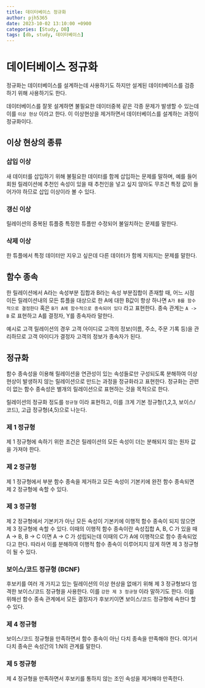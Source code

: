 ```yaml
---
title: 데이터베이스 정규화
author: pjh5365
date: 2023-10-02 13:10:00 +0900
categories: [Study, DB]
tags: [db, study, 데이터베이스]
---
```


# 데이터베이스 정규화

정규화는 데이터베이스를 설계하는데 사용하기도 하지만 설계된 데이터베이스를 검증하기 위해 사용하기도 한다.

데이터베이스를 잘못 설계하면 불필요한 데이터중복 같은 각종 문제가 발생할 수 있는데 이를 `이상 현상` 이라고 한다. 이 이상현상을 제거하면서 데이터베이스를 설계하는 과정이 정규화이다.

## 이상 현상의 종류

### 삽입 이상

새 데이터를 삽입하기 위해 불필요한 데이터를 함께 삽입하는 문제를 말하며, 예를 들어 회원 릴레이션에 추천인 속성이 있을 때 추천인을 넣고 싶지 않아도 무조건 특정 값이 들어가야 하므로 삽입 이상이라 볼 수 있다.

### 갱신 이상

릴레이션의 중복된 튜플중 특정한 튜플만 수정되어 불일치하는 문제를 말한다.

### 삭제 이상

한 튜플에서 특정 데이터만 지우고 싶은데 다른 데이터가 함께 지워지는 문제를 말한다.

## 함수 종속

한 릴레이션에서 A라는 속성부분 집합과 B라는 속성 부분집합이 존재할 때, 어느 시점이든 릴레이션내의 모든 튜플을 대상으로 한 A에 대한 B값이 항상 하나면 `A가 B를 함수적으로 결정한다` 혹은 `B가 A에 함수적으로 종속되어 있다` 라고 표현한다. 종속 관계는 `A -> B` 로 표현하고 A를 결정자, Y를 종속자라 말한다.

예시로 고객 릴레이션의 경우 고객 아이디로 고객의 정보(이름, 주소, 주문 기록 등)을 관리하므로 고객 아이디가 결정자 고객의 정보가 종속자가 된다.

## 정규화

함수 종속성을 이용해 릴레이션을 연관성이 있는 속성들로만 구성되도록 분해하여 이상 현상이 발생하지 않는 릴레이션으로 만드는 과정을 정규화라고 표현한다. 정규화는 관련이 없는 함수 종속성은 별개의 릴레이션으로 표현하는 것을 목적으로 한다.

릴레이션의 정규화 정도를 `정규형` 이라 표현하고, 이를 크게 기본 정규형(1,2,3, 보이스/코드), 고급 정규형(4,5)으로 나눈다.

### 제 1 정규형

제 1 정규형에 속하기 위한 조건은 릴레이션의 모든 속성이 더는 분해되지 않는 원자 값을 가져야 한다.

### 제 2 정규형

제 1 정규형에서 부분 함수 종속을 제거하고 모든 속성이 기본키에 완전 함수 종속되면 제 2 정규형에 속할 수 있다.

### 제 3 정규형

제 2 정규형에서 기본키가 아닌 모든 속성이 기본키에 이행적 함수 종속이 되지 않으면 제 3 정규형에 속할 수 있다. 이때의 이행적 함수 종속이란 속성집합 A, B, C 가 있을 때 A → B, B → C 이면 A → C 가 성립되는데 이때의 C가 A에 이행적으로 함수 종속되었다고 한다. 따라서 이를 분해하여 이행적 함수 종속이 이루어지지 않게 하면 제 3 정규형이 될 수 있다.

### 보이스/코드 정규형 (BCNF)

후보키를 여러 개 가지고 있는 릴레이션의 이상 현상을 없애기 위해 제 3 정규형보다 엄격한 보이스/코드 정규형을 사용한다. 이를 `강한 제 3 정규형` 이라 말하기도 한다. 이를 위해선 함수 종속 관계에서 모든 결정자가 후보키이면 보이스/코드 정규형에 속한다 할 수 있다.

### 제 4 정규형

보이스/코드 정규형을 만족하면서 함수 종속이 아닌 다치 종속을 만족해야 한다. 여기서 다치 종속은 속성간의 1:N의 관계를 말한다.

### 제 5 정규형

제 4 정규형을 만족하면서 후보키를 통하지 않는 조인 속성을 제거해야 만족한다.

